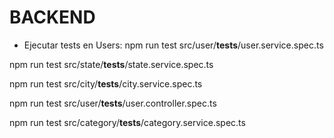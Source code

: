 # BACKEND

- Ejecutar tests en Users:
npm run test src/user/__tests__/user.service.spec.ts

npm run test src/state/__tests__/state.service.spec.ts

npm run test src/city/__tests__/city.service.spec.ts

npm run test src/user/__tests__/user.controller.spec.ts

npm run test src/category/__tests__/category.service.spec.ts